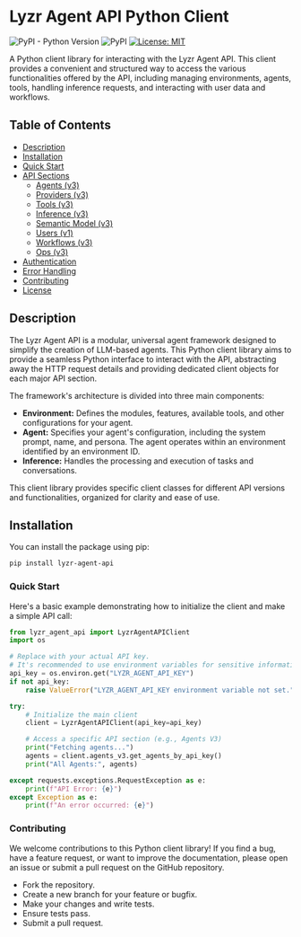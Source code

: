 # Lyzr Agent API Python Client

![PyPI - Python Version](https://img.shields.io/pypi/py/lyzr-agent-api)
![PyPI](https://img.shields.io/pypi/v/lyzr-agent-api)
[![License: MIT](https://img.shields.io/badge/License-MIT-yellow.svg)](https://opensource.org/licenses/MIT)

A Python client library for interacting with the Lyzr Agent API. This client provides a convenient and structured way to access the various functionalities offered by the API, including managing environments, agents, tools, handling inference requests, and interacting with user data and workflows.

## Table of Contents

*   [Description](#description)
*   [Installation](#installation)
*   [Quick Start](#quick-start)
*   [API Sections](#api-sections)
    *   [Agents (v3)](#agents-v3)
    *   [Providers (v3)](#providers-v3)
    *   [Tools (v3)](#tools-v3)
    *   [Inference (v3)](#inference-v3)
    *   [Semantic Model (v3)](#semantic-model-v3)
    *   [Users (v1)](#users-v1)
    *   [Workflows (v3)](#workflows-v3)
    *   [Ops (v3)](#ops-v3)
*   [Authentication](#authentication)
*   [Error Handling](#error-handling)
*   [Contributing](#contributing)
*   [License](#license)

## Description

The Lyzr Agent API is a modular, universal agent framework designed to simplify the creation of LLM-based agents. This Python client library aims to provide a seamless Python interface to interact with the API, abstracting away the HTTP request details and providing dedicated client objects for each major API section.

The framework's architecture is divided into three main components:

*   **Environment:** Defines the modules, features, available tools, and other configurations for your agent.
*   **Agent:** Specifies your agent's configuration, including the system prompt, name, and persona. The agent operates within an environment identified by an environment ID.
*   **Inference:** Handles the processing and execution of tasks and conversations.

This client library provides specific client classes for different API versions and functionalities, organized for clarity and ease of use.

## Installation

You can install the package using pip:

```bash
pip install lyzr-agent-api
```

### Quick Start
Here's a basic example demonstrating how to initialize the client and make a simple API call:

```python
from lyzr_agent_api import LyzrAgentAPIClient
import os

# Replace with your actual API key.
# It's recommended to use environment variables for sensitive information.
api_key = os.environ.get("LYZR_AGENT_API_KEY")
if not api_key:
    raise ValueError("LYZR_AGENT_API_KEY environment variable not set.")

try:
    # Initialize the main client
    client = LyzrAgentAPIClient(api_key=api_key)

    # Access a specific API section (e.g., Agents V3)
    print("Fetching agents...")
    agents = client.agents_v3.get_agents_by_api_key()
    print("All Agents:", agents)

except requests.exceptions.RequestException as e:
    print(f"API Error: {e}")
except Exception as e:
    print(f"An error occurred: {e}")
```

### Contributing
We welcome contributions to this Python client library! If you find a bug, have a feature request, or want to improve the documentation, please open an issue or submit a pull request on the GitHub repository.

- Fork the repository.
- Create a new branch for your feature or bugfix.
- Make your changes and write tests.
- Ensure tests pass.
- Submit a pull request.